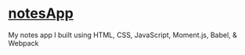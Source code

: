 # [notesApp](https://notesapp.MaDr.io)
My notes app I built using HTML, CSS, JavaScript, Moment.js, Babel, & Webpack

